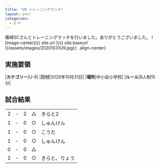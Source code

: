 ```yaml
---
title: "U9 トレーニングマッチ"
layout: post
categories:
  - U-9
---
```


篠崎SCさんとトレーニングマッチを行いました。ありがとうございました。
![image-center]({{ site.url }}{{ site.baseurl }}/assets/images/20201031U9.jpg){: .align-center}

## 実施要領

|**カテゴリー**|U-9|
|**日付**|2020年10月31日|
|**場所**|中小岩小学校|
|**ルール**|8人制15分|

## 試合結果

|    |   |    |    |         |
|:--:|:-:|:--:|:--:|:--------|
|    2| - |   2|△|きらと2|
|    1| - |   0|○|しゅんけん|
|    1| - |   0|○|こうた|
|    1| - |   0|○|しゅんけん|
|    0| - |   0|△||
|    2| - |   0|○|きらと、りょう|
